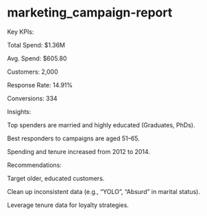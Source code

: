 # marketing_campaign-report
Key KPIs:

Total Spend: $1.36M

Avg. Spend: $605.80

Customers: 2,000

Response Rate: 14.91%

Conversions: 334

Insights:

Top spenders are married and highly educated (Graduates, PhDs).

Best responders to campaigns are aged 51–65.

Spending and tenure increased from 2012 to 2014.

Recommendations:

Target older, educated customers.

Clean up inconsistent data (e.g., “YOLO”, “Absurd” in marital status).

Leverage tenure data for loyalty strategies.

